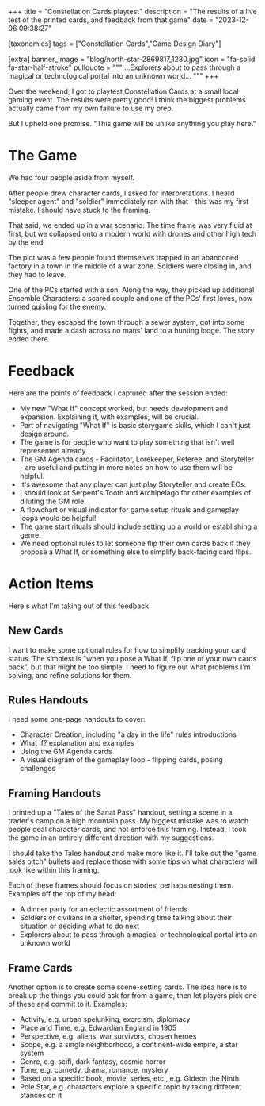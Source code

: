 +++
title = "Constellation Cards playtest"
description = "The results of a live test of the printed cards, and feedback from that game"
date = "2023-12-06 09:38:27"

[taxonomies]
tags = ["Constellation Cards","Game Design Diary"]

[extra]
banner_image = "blog/north-star-2869817_1280.jpg"
icon = "fa-solid fa-star-half-stroke"
pullquote = """
...Explorers about to pass through a magical or technological portal into an unknown world...
"""
+++

Over the weekend, I got to playtest Constellation Cards at a small local gaming event.
The results were pretty good!
I think the biggest problems actually came from my own failure to use my prep.

But I upheld one promise. "This game will be unlike anything you play here."

<!-- more -->

# The Game

We had four people aside from myself.

After people drew character cards, I asked for interpretations.
I heard "sleeper agent" and "soldier" immediately ran with that - this was my first mistake.
I should have stuck to the framing.

That said, we ended up in a war scenario.
The time frame was very fluid at first, but we collapsed onto a modern world with drones and other high tech
by the end.

The plot was a few people found themselves trapped in an abandoned factory
in a town in the middle of a war zone.
Soldiers were closing in, and they had to leave.

One of the PCs started with a son.
Along the way, they picked up additional Ensemble Characters:
a scared couple and one of the PCs' first loves, now turned quisling
for the enemy.

Together, they escaped the town through a sewer system,
got into some fights,
and made a dash across no mans' land to a hunting lodge.
The story ended there.

# Feedback

Here are the points of feedback I captured after the session ended:

- My new "What If" concept worked, but needs development and expansion. Explaining it, with examples, will be crucial.
- Part of navigating "What If" is basic storygame skills, which I can't just design around.
- The game is for people who want to play something that isn't well represented already.
- The GM Agenda cards - Facilitator, Lorekeeper, Referee, and Storyteller - are useful and putting in more notes on how to use them will be helpful.
- It's awesome that any player can just play Storyteller and create ECs.
- I should look at Serpent's Tooth and Archipelago for other examples of diluting the GM role.
- A flowchart or visual indicator for game setup rituals and gameplay loops would be helpful!
- The game start rituals should include setting up a world or establishing a genre.
- We need optional rules to let someone flip their own cards back if they propose a What If, or something else to simplify back-facing card flips.

# Action Items

Here's what I'm taking out of this feedback.

## New Cards

I want to make some optional rules for how to simplify tracking your card status.
The simplest is "when you pose a What If, flip one of your own cards back",
but that might be too simple. I need to figure out what problems I'm solving, and refine solutions for them.

## Rules Handouts

I need some one-page handouts to cover:

- Character Creation, including "a day in the life" rules introductions
- What If? explanation and examples
- Using the GM Agenda cards
- A visual diagram of the gameplay loop - flipping cards, posing challenges

## Framing Handouts

I printed up a "Tales of the Sanat Pass" handout, setting a scene in a trader's camp on a high mountain pass.
My biggest mistake was to watch people deal character cards, and not enforce this framing.
Instead, I took the game in an entirely different direction with my suggestions.

I should take the Tales handout and make more like it.
I'll take out the "game sales pitch" bullets and replace those with some tips on what characters will look like
within this framing.

Each of these frames should focus on stories, perhaps nesting them.
Examples off the top of my head:

- A dinner party for an eclectic assortment of friends
- Soldiers or civilians in a shelter, spending time talking about their situation or deciding what to do next
- Explorers about to pass through a magical or technological portal into an unknown world

## Frame Cards

Another option is to create some scene-setting cards.
The idea here is to break up the things you could ask for from a game,
then let players pick one of these and commit to it. Examples:

- Activity, e.g. urban spelunking, exorcism, diplomacy
- Place and Time, e.g. Edwardian England in 1905
- Perspective, e.g. aliens, war survivors, chosen heroes
- Scope, e.g. a single neighborhood, a continent-wide empire, a star system
- Genre, e.g. scifi, dark fantasy, cosmic horror
- Tone, e.g. comedy, drama, romance, mystery
- Based on a specific book, movie, series, etc., e.g. Gideon the Ninth
- Pole Star, e.g. characters explore a specific topic by taking different stances on it
